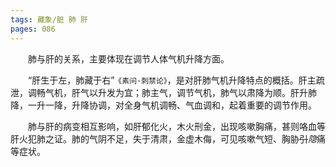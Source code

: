 ```yaml
---
tags: 藏象/脏 肺 肝
pages: 086
---
```

&emsp;&emsp;肺与肝的关系，主要体现在调节人体气机升降方面。

&emsp;&emsp;“肝生于左，肺藏于右”`《素问·刺禁论》`，是对肝肺气机升降特点的概括。肝主疏泄，调畅气机，肝气以升发为宜；肺主气，调节气机，肺气以肃降为顺。肝升肺降，一升一降，升降协调，对全身气机调畅、气血调和，起着重要的调节作用。

&emsp;&emsp;肺与肝的病变相互影响，如肝郁化火，木火刑金，出现咳嗽胸痛，甚则咯血等肝火犯肺之证。肺的气阴不足，失于清肃，金虚木侮，可见咳嗽气短、胸胁~~引~~<dfn>隐</dfn>痛等症状。